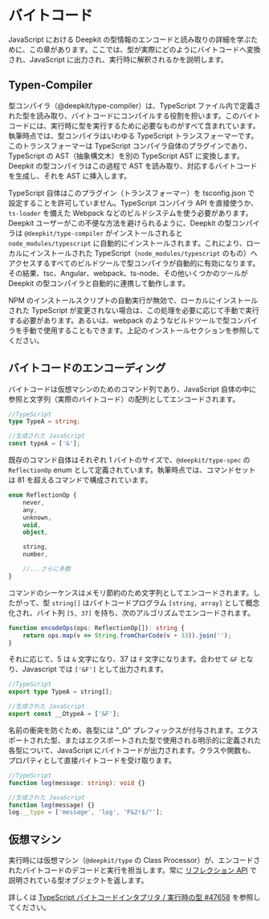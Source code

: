 # バイトコード

JavaScript における Deepkit の型情報のエンコードと読み取りの詳細を学ぶために、この章があります。ここでは、型が実際にどのようにバイトコードへ変換され、JavaScript に出力され、実行時に解釈されるかを説明します。

## Typen-Compiler

型コンパイラ（@deepkit/type-compiler）は、TypeScript ファイル内で定義された型を読み取り、バイトコードにコンパイルする役割を担います。このバイトコードには、実行時に型を実行するために必要なものがすべて含まれています。
執筆時点では、型コンパイラはいわゆる TypeScript トランスフォーマーです。このトランスフォーマーは TypeScript コンパイラ自体のプラグインであり、TypeScript の AST（抽象構文木）を別の TypeScript AST に変換します。Deepkit の型コンパイラはこの過程で AST を読み取り、対応するバイトコードを生成し、それを AST に挿入します。

TypeScript 自体はこのプラグイン（トランスフォーマー）を tsconfig.json で設定することを許可していません。TypeScript コンパイラ API を直接使うか、`ts-loader` を備えた Webpack などのビルドシステムを使う必要があります。Deepkit ユーザーがこの不便な方法を避けられるように、Deepkit の型コンパイラは `@deepkit/type-compiler` がインストールされると `node_modules/typescript` に自動的にインストールされます。これにより、ローカルにインストールされた TypeScript（`node_modules/typescript` のもの）へアクセスするすべてのビルドツールで型コンパイラが自動的に有効になります。その結果、tsc、Angular、webpack、ts-node、その他いくつかのツールが Deepkit の型コンパイラと自動的に連携して動作します。

NPM のインストールスクリプトの自動実行が無効で、ローカルにインストールされた TypeScript が変更されない場合は、この処理を必要に応じて手動で実行する必要があります。あるいは、webpack のようなビルドツールで型コンパイラを手動で使用することもできます。上記のインストールセクションを参照してください。

## バイトコードのエンコーディング

バイトコードは仮想マシンのためのコマンド列であり、JavaScript 自体の中に参照と文字列（実際のバイトコード）の配列としてエンコードされます。

```typescript
//TypeScript
type TypeA = string;

//生成された JavaScript
const typeA = ['&'];
```

既存のコマンド自体はそれぞれ 1 バイトのサイズで、`@deepkit/type-spec` の `ReflectionOp` enum として定義されています。執筆時点では、コマンドセットは 81 を超えるコマンドで構成されています。

```typescript
enum ReflectionOp {
    never,
    any,
    unknown,
    void,
    object,

    string,
    number,

    //...さらに多数
}
```

コマンドのシーケンスはメモリ節約のため文字列としてエンコードされます。したがって、型 `string[]` はバイトコードプログラム `[string, array]` として概念化され、バイト列 `[5, 37]` を持ち、次のアルゴリズムでエンコードされます。

```typescript
function encodeOps(ops: ReflectionOp[]): string {
    return ops.map(v => String.fromCharCode(v + 33)).join('');
}
```

それに応じて、5 は `&` 文字になり、37 は `F` 文字になります。合わせて `&F` となり、Javascript では `['&F']` として出力されます。

```typescript
//TypeScript
export type TypeA = string[];

//生成された JavaScript
export const __ΩtypeA = ['&F'];
```

名前の衝突を防ぐため、各型には "_Ω" プレフィックスが付与されます。エクスポートされた型、またはエクスポートされた型で使用される明示的に定義された各型について、JavaScript にバイトコードが出力されます。クラスや関数も、プロパティとして直接バイトコードを受け取ります。

```typescript
//TypeScript
function log(message: string): void {}

//生成された JavaScript
function log(message) {}
log.__type = ['message', 'log', 'P&2!$/"'];
```

## 仮想マシン

実行時には仮想マシン（`@deepkit/type` の Class Processor）が、エンコードされたバイトコードのデコードと実行を担当します。常に [リフレクション API](./reflection.md) で説明されている型オブジェクトを返します。

詳しくは [TypeScript バイトコードインタプリタ / 実行時の型 #47658](https://github.com/microsoft/TypeScript/issues/47658) を参照してください。